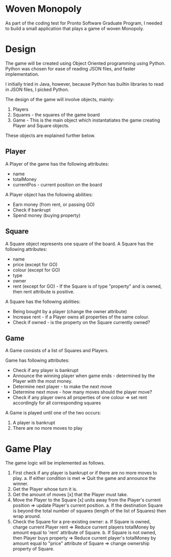 # Woven Monopoly

As part of the coding test for Pronto Software Graduate Program, I needed to build a small application that plays a game of woven Monopoly.

# Design

The game will be created using Object Oriented programming using Python. Python was chosen for ease of reading JSON files, and faster implementation.

I initially tried in Java, however, because Python has builtin libraries to read in JSON files, I picked Python.

The design of the game will involve objects, mainly:

  1. Players
  2. Squares - the squares of the game board
  3. Game - This is the main object which instantatiates the game creating Player and Square objects.

These objects are explained further below.

## Player

A Player of the game has the following attributes:

  * name
  * totalMoney
  * currentPos - current position on the board

A Player object has the following abilities:

  * Earn money (from rent, or passing GO)
  * Check if bankrupt
  * Spend money (buying property)

## Square

A Square object represents one square of the board. A Square has the following attributes:

  * name
  * price (except for GO)
  * colour (except for GO)
  * type
  * owner
  * rent (except for GO) - If the Square is of type "property" and is owned, then rent attribute is positive.

A Square has the following abilities:

  * Being bought by a player (change the owner attribute)
  * Increase rent - if a Player owns all properties of the same colour.
  * Check if owned - is the property on the Square currently owned?

## Game

A Game consists of a list of Squares and Players.

Game has following attributes:

  * Check if any player is bankrupt
  * Announce the winning player when game ends - determined by the Player with the most money.
  * Determine next player - to make the next move
  * Determine next move - how many moves should the player move?
  * Check if any player owns all properties of one colour => set rent accordingly for all corresponding squares

A Game is played until one of the two occurs:

  1. A player is bankrupt
  2. There are no more moves to play

# Game Play
The game logic will be implemented as follows.

  1. First check if any player is bankrupt or if there are no more moves to play.
    a. If either condition is met => Quit the game and announce the winner.
  2. Get the Player whose turn it is.
  3. Get the amount of moves [x] that the Player must take.
  4. Move the Player to the Square [x] units away from the Player's current position => update Player's current position.
    a. If the destination Square is beyond the total number of squares (length of the list of Squares) then wrap around.
  5. Check the Square for a pre-existing owner:
    a. If Square is owned, charge current Player rent => Reduce current players totalMoney by amount equal to 'rent' attribute of Square.
    b. If Square is not owned, then Player buys property => Reduce current player's totalMoney by amount equal to "price" attribute of Square => change ownership property of Square.

